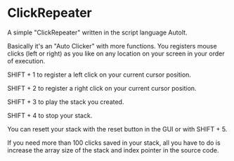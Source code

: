 # ClickRepeater
A simple "ClickRepeater" written in the script language AutoIt.

Basically it's an "Auto Clicker" with more functions. You registers mouse clicks (left or right) as you like on any location on your screen in your order of execution. 

SHIFT + 1 to register a left click on your current cursor position.

SHIFT + 2 to register a right click on your current cursor position.

SHIFT + 3 to play the stack you created.

SHIFT + 4 to stop your stack.

You can resett your stack with the reset button in the GUI or with SHIFT + 5.

If you need more than 100 clicks saved in your stack, all you have to do is increase the array size of the stack and index pointer in the source code.
